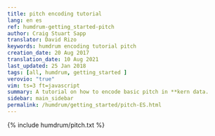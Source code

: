 ```yaml
---
title: pitch encoding tutorial
lang: en es
ref: humdrum-getting_started-pitch
author: Craig Stuart Sapp
translator: David Rizo
keywords: humdrum encoding tutorial pitch
creation_date: 20 Aug 2017
translation_date: 10 Aug 2021
last_updated: 25 Jan 2018
tags: [all, humdrum, getting_started ]
verovio: "true"
vim: ts=3 ft=javascript
summary: A tutorial on how to encode basic pitch in **kern data.
sidebar: main_sidebar
permalink: /humdrum/getting_started/pitch-ES.html
---
```


{% include humdrum/pitch.txt %}

